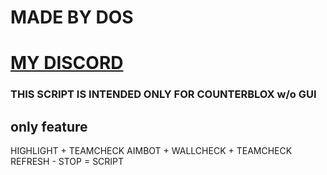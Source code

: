 # MADE BY DOS
# [MY DISCORD](https://discord.gg/XxAetRaPAQ)

### THIS SCRIPT IS INTENDED ONLY FOR COUNTERBLOX w/o GUI
## only feature
HIGHLIGHT + TEAMCHECK
AIMBOT + WALLCHECK + TEAMCHECK
REFRESH - STOP = SCRIPT

